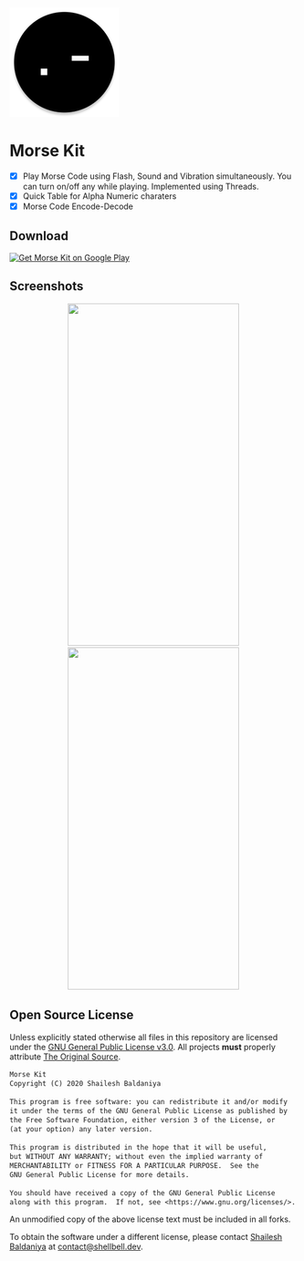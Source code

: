 <img alt="Morse Kit" src="https://github.com/Shailesh351/Morse/raw/master/app/src/main/res/mipmap-xxxhdpi/ic_launcher_round.png">

# Morse Kit

- [x] Play Morse Code using Flash, Sound and Vibration simultaneously. You can turn on/off any while playing. Implemented using Threads. 
- [x] Quick Table for Alpha Numeric charaters
- [x] Morse Code Encode-Decode

## Download

[<img src="https://play.google.com/intl/en_us/badges/images/apps/en-play-badge-border.png" width="200" alt="Get Morse Kit on Google Play" />](https://play.google.com/store/apps/details?id=dev.shellbell.morse "Get Morse Kit on Google Play")

## Screenshots

<p align="center">
  <img src="https://user-images.githubusercontent.com/18264684/87802331-a9443a00-c86e-11ea-9f7b-319c46019102.png" height="600" width="300">
  <img src="https://user-images.githubusercontent.com/18264684/87802325-a6494980-c86e-11ea-8e95-e6a93f4a1ab7.png" height="600" width="300">
</p>

## Open Source License

Unless explicitly stated otherwise all files in this repository are licensed under the [GNU General Public License v3.0](https://www.gnu.org/licenses/gpl-3.0-standalone.html). All projects **must** properly attribute [The Original Source](https://github.com/Shailesh351/Morse). 
    
    Morse Kit
    Copyright (C) 2020 Shailesh Baldaniya

    This program is free software: you can redistribute it and/or modify
    it under the terms of the GNU General Public License as published by
    the Free Software Foundation, either version 3 of the License, or
    (at your option) any later version.

    This program is distributed in the hope that it will be useful,
    but WITHOUT ANY WARRANTY; without even the implied warranty of
    MERCHANTABILITY or FITNESS FOR A PARTICULAR PURPOSE.  See the
    GNU General Public License for more details.

    You should have received a copy of the GNU General Public License
    along with this program.  If not, see <https://www.gnu.org/licenses/>.

An unmodified copy of the above license text must be included in all forks.

To obtain the software under a different license, please contact [Shailesh Baldaniya](https://shellbell.dev) at [contact@shellbell.dev](mailto:contact@shellbell.dev).
